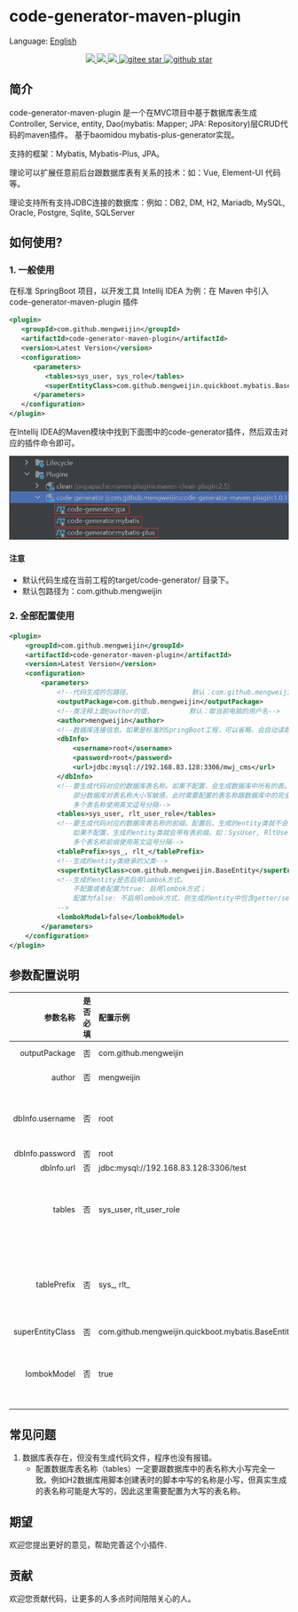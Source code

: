 # code-generator-maven-plugin

Language: [English](README.md)

<p align="center">	
	<a target="_blank" href="https://search.maven.org/search?q=g:%22com.github.mengweijin%22%20AND%20a:%22code-generator-maven-plugin%22">
		<img src="https://img.shields.io/maven-central/v/com.github.mengweijin/code-generator-maven-plugin" />
	</a>
	<a target="_blank" href="https://github.com/mengweijin/code-generator-maven-plugin/blob/master/LICENSE">
		<img src="https://img.shields.io/badge/license-Apache2.0-blue.svg" />
	</a>
	<a target="_blank" href="https://www.oracle.com/technetwork/java/javase/downloads/index.html">
		<img src="https://img.shields.io/badge/JDK-8+-green.svg" />
	</a>
	<a target="_blank" href="https://gitee.com/mengweijin/code-generator-maven-plugin/stargazers">
		<img src="https://gitee.com/mengweijin/code-generator-maven-plugin/badge/star.svg?theme=dark" alt='gitee star'/>
	</a>
	<a target="_blank" href='https://github.com/mengweijin/code-generator-maven-plugin'>
		<img src="https://img.shields.io/github/stars/mengweijin/code-generator-maven-plugin.svg?style=social" alt="github star"/>
	</a>
</p>

## 简介
code-generator-maven-plugin 是一个在MVC项目中基于数据库表生成Controller, Service, entity, Dao(mybatis: Mapper; JPA: Repository)层CRUD代码的maven插件。
基于baomidou mybatis-plus-generator实现。

支持的框架：Mybatis, Mybatis-Plus, JPA。

理论可以扩展任意前后台跟数据库表有关系的技术：如：Vue, Element-UI 代码等。

理论支持所有支持JDBC连接的数据库：例如：DB2, DM, H2, Mariadb, MySQL, Oracle, Postgre, Sqlite, SQLServer

## 如何使用?
### 1. 一般使用
在标准 SpringBoot 项目，以开发工具 Intellij IDEA 为例：在 Maven 中引入 code-generator-maven-plugin 插件
~~~~xml
<plugin>
   <groupId>com.github.mengweijin</groupId>
   <artifactId>code-generator-maven-plugin</artifactId>
   <version>Latest Version</version>
   <configuration>
      <parameters>
         <tables>sys_user, sys_role</tables>
         <superEntityClass>com.github.mengweijin.quickboot.mybatis.BaseEntity</superEntityClass>
      </parameters>
   </configuration>
</plugin>
~~~~ 
在Intellij IDEA的Maven模块中找到下面图中的code-generator插件，然后双击对应的插件命令即可。

![image](docs/image/code-generator-maven-plugin.png)

#### 注意
* 默认代码生成在当前工程的target/code-generator/ 目录下。
* 默认包路径为：com.github.mengweijin

### 2. 全部配置使用
~~~~xml
<plugin>
    <groupId>com.github.mengweijin</groupId>
    <artifactId>code-generator-maven-plugin</artifactId>
    <version>Latest Version</version>
    <configuration>
        <parameters>
            <!--代码生成的包路径。               默认：com.github.mengweijin-->
            <outputPackage>com.github.mengweijin</outputPackage>
            <!--类注释上面@author的值。         默认：取当前电脑的用户名-->
            <author>mengweijin</author>
            <!--数据库连接信息。如果是标准的SpringBoot工程，可以省略，会自动读取application.yml/yaml/properties文件。-->
            <dbInfo>
                <username>root</username>
                <password>root</password>
                <url>jdbc:mysql://192.168.83.128:3306/mwj_cms</url>
            </dbInfo>
            <!--要生成代码对应的数据库表名称。如果不配置，会生成数据库中所有的表。
                部分数据库对表名称大小写敏感，此时需要配置的表名称跟数据库中的完全一致。
                多个表名称使用英文逗号分隔-->
            <tables>sys_user, rlt_user_role</tables>
            <!--要生成代码对应的数据库表名称的前缀。配置后，生成的entity类就不会带有表前缀了。如：User, UserRole。
                如果不配置，生成的entity类就会带有表前缀。如：SysUser, RltUserRole。
                多个表名称前缀使用英文逗号分隔-->
            <tablePrefix>sys_, rlt_</tablePrefix>
            <!--生成的entity类继承的父类-->
            <superEntityClass>com.github.mengweijin.BaseEntity</superEntityClass>
            <!--生成的entity是否启用lombok方式。
                不配置或者配置为true: 启用lombok方式；
                配置为false: 不启用lombok方式，则生成的entity中包含getter/setter/toString方法。
            -->
            <lombokModel>false</lombokModel>
        </parameters>
    </configuration>
</plugin>
~~~~

## 参数配置说明
|参数名称|是否必填|配置示例|说明|
|---:|:---|:---|:---|
|outputPackage|否|com.github.mengweijin|代码生成的包路径。 默认：com.github.mengweijin|
|author|否|mengweijin|类注释上面@author的值。 默认：取当前电脑的用户名|
|dbInfo.username|否|root|数据库连接信息。如果是标准的SpringBoot工程，可以省略，会自动读取application.yml/yaml/properties文件。|
|dbInfo.password|否|root|同上|
|dbInfo.url|否|jdbc:mysql://192.168.83.128:3306/test|同上|
|tables|否|sys_user, rlt_user_role|要生成代码对应的数据库表名称。如果不配置，会生成数据库中所有的表。部分数据库对表名称大小写敏感，此时需要配置的表名称跟数据库中的完全一致。多个表名称使用英文逗号分隔|
|tablePrefix|否|sys_, rlt_|要生成代码对应的数据库表名称的前缀。配置后，生成的entity类就不会带有表前缀了。如：User, UserRole。如果不配置，生成的entity类就会带有表前缀。如：SysUser, RltUserRole。多个表名称前缀使用英文逗号分隔|
|superEntityClass|否|com.github.mengweijin.quickboot.mybatis.BaseEntity|生成的entity类继承的父类|
|lombokModel|否|true|生成的entity是否启用lombok方式。不配置或者配置为true: 启用lombok方式；配置为false: 不启用lombok方式，则生成的entity中包含getter/setter/toString方法。|

## 常见问题
1. 数据库表存在，但没有生成代码文件，程序也没有报错。
    * 配置数据库表名称（tables）一定要跟数据库中的表名称大小写完全一致。例如H2数据库用脚本创建表时的脚本中写的名称是小写，但真实生成的表名称可能是大写的，因此这里需要配置为大写的表名称。

## 期望
欢迎您提出更好的意见，帮助完善这个小插件.
## 贡献
欢迎您贡献代码，让更多的人多点时间陪陪关心的人。